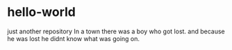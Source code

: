 # hello-world
just another repository
In a town there was a boy who got lost. and because he was lost he didnt know what was going on.
